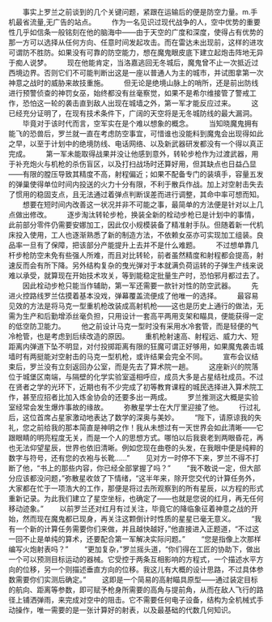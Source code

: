 　　事实上罗兰之前谈到的几个关键问题，紧跟在运输后的便是防空力量。m.手机最省流量,无广告的站点。
　　作为一名见识过现代战争的人，空中优势的重要性几乎如信条一般铭刻在他的脑海中——由于天空的广度和深度，使得占有优势的那一方可以选择从任何方向、任意时间发起攻击。而在雷达未出现前，这样的进攻可谓防不胜防。如果没有可靠的防空能力，想在魔鬼眼皮底下建立起炮击阵地无异于痴人说梦。
　　现在他能肯定，当洛嘉逃回无冬城后，魔鬼曾不止一次抵近过西境边界。否则它们不可能判断出这是一座以普通人为主的城市，并试图拿第一次神意之战时的威胁来故技重施。
　　但无论是绝境山脉上的哨所，还是前出防线进行预警侦查的神罚女巫，始终都没有丝毫察觉，如果不是希尔维接管了警戒工作，恐怕这一轮的袭击直到敌人出现在城墙之外，第一军才能反应过来。
　　这已经充分证明了，在现有技术条件下，广阔的天空将是无冬城防线的最大漏洞。
　　毕竟对于该时代而言，空军实在是个难以想象的概念。
　　当知晓魔鬼拥有能飞的恐兽后，罗兰就一直在考虑防空事宜，可惜谁也没能料到魔鬼会出现得如此之早，以至于计划中的绝境防线、电话网络、以及新武器研发都没有一个得以真正完成。
　　第一军未能取得战果并没让他感到意外，转轮步枪作为过渡武器，用于补充炮火与机枪的杀伤盲区，以及打扫战场时还算好用，但其缺点也日益凸显——有限的膛压导致其精度不高，射程偏近；如果不配备专门的装填手，容量五发的弹巢使得单位时间内投送的火力十分有限，不利于散兵作战。加上对空射击失去了惯用的稳固支点，且无法通过着弹点判断误差而进行调整，其命中率可想而知。
　　想要在短时间内改善这一状况并非不可能之事，最简单的方法便是针对以上几点做出修改。
　　逐步淘汰转轮步枪，换装全新的栓动步枪已是计划中的事情，此前部分零件仍需要安娜加工，因此仅小规模装备了精准射手队。但随着新一代机床投入使用，工人也逐渐熟悉了新的制造方法，不依赖女巫亦可实现加工组装。良品率一旦有了保障，把该部分产能提升上去并不是什么难题。
　　不过想单靠几杆步枪防空未免有些强人所难，而且对比转轮，前者虽然精度和射程都会提高，射速反而会有所下降。另外结构复杂的曳光弹对于本就满负荷运转的子弹生产线来说难以承受，就算现在开始技术攻关，等到能稳定批量生产时，恐怕邪月都过去了。
　　因此栓动步枪只能当作辅助，第一军还需要一款针对性的防空武器。
　　先进火控路线罗兰估摸着基本没戏，弹幕覆盖流便成了他唯一的选择。
　　最容易见效的方法是将马克一型重机枪改装成高射机枪——这也是历史上通行的做法，无需为生产和后勤增添丝毫负担，只用设计一套高平两用支架和瞄具，便能获得一定的低空防卫能力。
　　他之前设计马克一型时没有采用水冷套管，而是轻便的气冷枪管，也是考虑到后续改造的原因。
　　重机枪射速高、射程远、威力大、短距离内弹道下坠不明显，对付投掷距离有限的狂魔可谓正好够用，如果魔鬼袭击城墙时有两挺能对空射击的马克一型机枪，或许结果会完全不同。
　　宣布会议结束后，罗兰没有立刻返回办公室，而是先去了算术院一趟。
　　这座新兴的院落位于城堡区南端，与隔壁的化学实验室遥相呼应，成员大多是占星结社成员。不过在贤者之学的光环下，近期也有不少完成了初等教育课程的城民选择进入算术院工作，甚至应招者比加入炼金协会的还要多出一两成。
　　罗兰推测这大概是实验室经常会发生爆炸事故的缘故。
　　弥散星学士在大厅里迎接了他。
　　行过礼后，这位首席占星家激动地表达了数学的深奥与美妙。
　　“陛下，请原谅我的失礼，您之前给我的那本简直是神明之作！我从未想过有一天世界会如此清晰——它跟眼睛的明亮程度无关，而是一个人的思想方式。哪怕以后我衰老到两眼昏花，再也无法仰望星辰，世界也依旧清晰。例如您现在曲卷的头发，在我眼中便是纯粹的数字与符号，还有您的衣袍与长靴……”
　　见对方一时停不下来，罗兰不得不打断了他，“书上的那些内容，你已经全部掌握了吗？”
　　“我不敢说一定，但大部分应该都没问题，”弥散星收敛了下情绪，“这半年来，除开您交代的计算任务外，大家都在忙于一项浩大的工作，那便是将过去所观察到的所有星辰，以方程的形式重新记录。为此我们建立了星空坐标，也确定了——也就是您说的红月，再无任何移动迹象。”
　　以前罗兰还对红月有过关注，毕竟它的降临象征着神意之战的开始，然而现在魔鬼都已现身，再关注这颗倒计时性质的星星已毫无意义。
　　“我有一个新的计算任务需要你们来做，并且越快越好，”他直接进入正题道，“不过这一回不止是单纯的算术，还要配合第一军解决实际问题。”
　　“您是指像上次那样编写火炮射表吗？”
　　“更加复杂，”罗兰摇头道，“你们得在工匠的协助下，做出一个可以预测目标运动的器械。它受控于两条互相影响的方程式，一个描述水平方向的位移，另一个则描述垂直方向的位移。我这儿有大概的设计思路，不过具体参数需要你们实测后确定。”
　　这即是一个简易的高射瞄具原型——通过装定目标的航向、距离等参数，即可赋予枪身所需要的高角与提前角，从而在敌人飞行的路径上铺洒弹雨，来完成对空中的阻击。它不需要任何电子设备，结构为全机械式手动操作，唯一需要的是一张计算好的射表，以及最基础的代数几何知识。